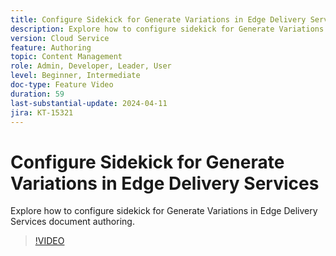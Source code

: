 ```yaml
---
title: Configure Sidekick for Generate Variations in Edge Delivery Services
description: Explore how to configure sidekick for Generate Variations in Edge Delivery Services document authoring.
version: Cloud Service
feature: Authoring
topic: Content Management
role: Admin, Developer, Leader, User
level: Beginner, Intermediate
doc-type: Feature Video
duration: 59
last-substantial-update: 2024-04-11
jira: KT-15321
---
```


# Configure Sidekick for Generate Variations in Edge Delivery Services

Explore how to configure sidekick for Generate Variations in Edge Delivery Services document authoring.

>[!VIDEO](https://video.tv.adobe.com/v/3428306/?learn=on)
